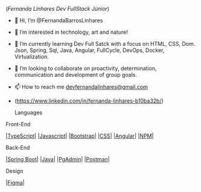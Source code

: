 (_Fernanda Linhares Dev FullStack Júnior_)

- 👋 Hi, I’m @FernandaBarrosLinhares
- 👀 I’m interested in technology, art and nature!
- 🌱 I’m currently learning Dev Full Satck with a focus on HTML, CSS, Dom. Json, Spring, Sql, Java, Angular, FullCycle, DevOps, Docker, Virtualization.
- 💞️ I’m looking to collaborate on proactivity, determination, communication and development of group goals.
- 📫 How to reach me devfernandalinhares@gmail.com
- (https://www.linkedin.com/in/fernanda-linhares-b10ba32b/)

  Languages

Front-End

|[TypeScript](https://www.typescriptlang.org/)|
|[Javascript](https://developer.mozilla.org/pt-BR/docs/Web/JavaScript)|
|[Bootstrap](https://getbootstrap.com/)|
|[CSS](https://developer.mozilla.org/pt-BR/docs/Web/CSS)|
|[Angular](https://angular.io/cli/generate#guard-command)|
|[NPM](https://www.npmjs.com/package/ngx-toastr)|


Back-End
  
|[Spring Boot](https://spring.io/projects/spring-boot)| 
|[Java](https://www.java.com/pt-BR/)| 
|[PgAdmin](https://www.pgadmin.org/)|
|[Postman](https://www.postman.com/)| 
  

Design

|[Figma](https://www.figma.com/)|





